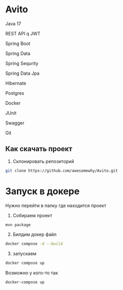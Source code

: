 # Avito

Java 17

REST API
q
JWT

Spring Boot

Spring Data

Spring Sequrity

Spring Data Jpa

Hibernate

Postgres

Docker

JUnit

Swagger

Git

## Как скачать проект

1. Склонировать репозиторий
```sh
git clone https://github.com/awesomewhy/Avito.git
```
# Запуск в докере

Нужно перейти в папку где находится проект

1. Собираем проект 
```sh
mvn package
```
2. Билдим докер файл
```sh
docker compose -d --build
```
3. запускаем
```sh
docker compose up
```
Возможно у кого-то так 
```sh
docker-compose up
```
